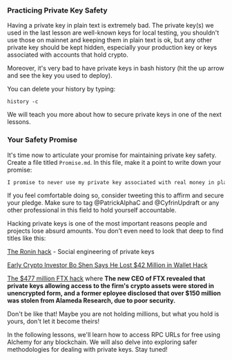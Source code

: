 ### Practicing Private Key Safety

Having a private key in plain text is extremely bad. The private key(s) we used in the last lesson are well-known keys for local testing, you shouldn't use those on mainnet and keeping them in plain text is ok, but any other private key should be kept hidden, especially your production key or keys associated with accounts that hold crypto.

Moreover, it's very bad to have private keys in bash history (hit the up arrow and see the key you used to deploy).

You can delete your history by typing:

```solidity
history -c
```

We will teach you more about how to secure private keys in one of the next lessons.

### Your Safety Promise

It's time now to articulate your promise for maintaining private key safety. Create a file titled `Promise.md`. In this file, make it a point to write down your promise:

```md
I promise to never use my private key associated with real money in plain text.
```

If you feel comfortable doing so, consider tweeting this to affirm and secure your pledge. Make sure to tag @PatrickAlphaC and @CyfrinUpdraft or any other professional in this field to hold yourself accountable.

Hacking private keys is one of the most important reasons people and projects lose absurd amounts. You don't even need to look that deep to find titles like this:

[The Ronin hack](https://www.halborn.com/blog/post/explained-the-ronin-hack-march-2022) - Social engineering of private keys

[Early Crypto Investor Bo Shen Says He Lost $42 Million in Wallet Hack](https://finance.yahoo.com/news/fenbushi-founder-bo-shen-loses-123005790.html?guccounter=1&guce_referrer=aHR0cHM6Ly93d3cuZ29vZ2xlLmNvbS8&guce_referrer_sig=AQAAANhimpnaMBbbbqKgTFEUx56Sa9_jUTORTpMIVSn4HrAhJwuPEt9qK32f3vxR6em5IwZOIgpUSEBdVYghCxAvvR1wTIO7EcVF7seQJkhP9XwkITYPBsR2O87SkDRiGx21gtc-sSLAopKD0SkIdPIiaX1pgh1skB97zjfLCLeofrc4)

[The $477 million FTX hack](https://www.elliptic.co/blog/the-477-million-ftx-hack-following-the-blockchain-trail) where **The new CEO of FTX revealed that private keys allowing access to the firm's crypto assets were stored in unencrypted form, and a former eployee disclosed that over $150 million was stolen from Alameda Research, due to poor security.**

Don't be like that! Maybe you are not holding millions, but what you hold is yours, don't let it become theirs!

In the following lessons, we'll learn how to access RPC URLs for free using Alchemy for any blockchain. We will also delve into exploring safer methodologies for dealing with private keys. Stay tuned!